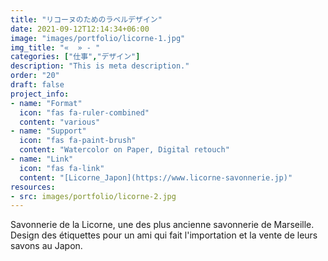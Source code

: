 ```yaml
---
title: "リコーヌのためのラベルデザイン"
date: 2021-09-12T12:14:34+06:00
image: "images/portfolio/licorne-1.jpg"
img_title: "«  » - "
categories: ["仕事","デザイン"]
description: "This is meta description."
order: "20"
draft: false
project_info:
- name: "Format"
  icon: "fas fa-ruler-combined"
  content: "various"
- name: "Support"
  icon: "fas fa-paint-brush"
  content: "Watercolor on Paper, Digital retouch"
- name: "Link"
  icon: "fas fa-link"
  content: "[Licorne_Japon](https://www.licorne-savonnerie.jp)"
resources:
- src: images/portfolio/licorne-2.jpg
---
```


Savonnerie de la Licorne, une des plus ancienne savonnerie de Marseille. Design des étiquettes pour un ami qui fait l'importation et la vente de leurs savons au Japon.
